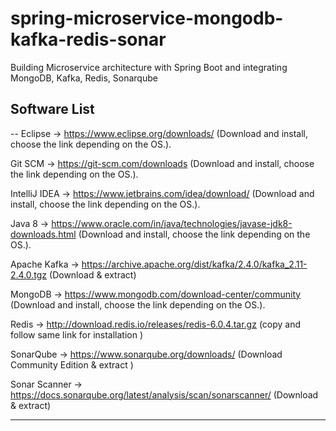 # spring-microservice-mongodb-kafka-redis-sonar
Building Microservice architecture with Spring Boot and integrating MongoDB, Kafka, Redis, Sonarqube 


## Software List 
--
Eclipse -> https://www.eclipse.org/downloads/ (Download and install, choose the link depending on the OS.). 

Git SCM -> https://git-scm.com/downloads (Download and install, choose the link depending on the OS.). 

IntelliJ IDEA -> https://www.jetbrains.com/idea/download/ (Download and install, choose the link depending on the OS.). 

Java 8 -> https://www.oracle.com/in/java/technologies/javase-jdk8-downloads.html (Download and install, choose the link depending on the OS.). 

Apache Kafka -> https://archive.apache.org/dist/kafka/2.4.0/kafka_2.11-2.4.0.tgz (Download & extract)   

MongoDB -> https://www.mongodb.com/download-center/community (Download and install, choose the link depending on the OS.). 

Redis -> http://download.redis.io/releases/redis-6.0.4.tar.gz (copy and follow same link for installation )   
 
SonarQube -> https://www.sonarqube.org/downloads/ (Download Community Edition & extract )   

Sonar Scanner -> https://docs.sonarqube.org/latest/analysis/scan/sonarscanner/ (Download & extract)   



--------------------------------------------------------------------------
